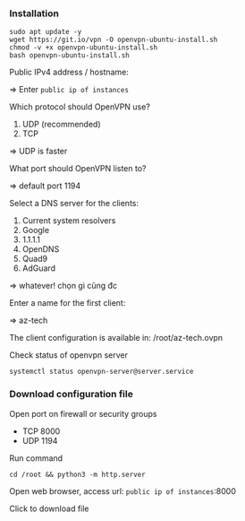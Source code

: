 ### Installation

```
sudo apt update -y
wget https://git.io/vpn -O openvpn-ubuntu-install.sh
chmod -v +x openvpn-ubuntu-install.sh
bash openvpn-ubuntu-install.sh
```

Public IPv4 address / hostname:

=> Enter `public ip of instances`


Which protocol should OpenVPN use?
   1) UDP (recommended)
   2) TCP

=> UDP is faster


What port should OpenVPN listen to?

=> default port 1194


Select a DNS server for the clients:
   1) Current system resolvers
   2) Google
   3) 1.1.1.1
   4) OpenDNS
   5) Quad9
   6) AdGuard

=> whatever! chọn gì cũng đc


Enter a name for the first client:

=> az-tech


The client configuration is available in: /root/az-tech.ovpn


Check status of openvpn server
```
systemctl status openvpn-server@server.service
```


### Download configuration file

Open port on firewall or security groups
- TCP  8000
- UDP  1194

Run command
```
cd /root && python3 -m http.server
```


Open web browser, access url: `public ip of instances`:8000


Click to download file
